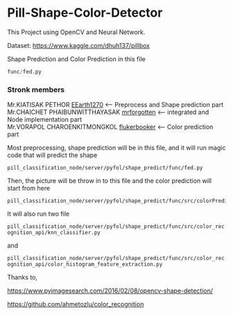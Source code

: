 # Pill-Shape-Color-Detector
This Project using OpenCV and Neural Network.

Dataset: https://www.kaggle.com/dhuh137/pillbox

Shape Prediction and Color Prediction in this file
``` python
func/fed.py
```

### Stronk members
Mr.KIATISAK PETHOR [EEarth1270](https://github.com/EEarth1270) <-- Preprocess and Shape prediction part<br> 
Mr.CHAICHET PHAIBUNWITTHAYASAK [mrforgotten](https://github.com/mrforgotten) <-- integrated and Node implementation part<br> 
Mr.VORAPOL CHAROENKITMONGKOL [flukerbooker](https://github.com/flukerbooker) <-- Color prediction part<br> 

Most preprocessing, shape prediction will be in this file, and it will run magic code that will predict the shape

```
pill_classification_node/server/pyfol/shape_predict/func/fed.py
```
<p>Then, the picture will be throw in to this file and the color prediction will start from here</p>

```
pill_classification_node/server/pyfol/shape_predict/func/src/colorPredictor.py
```
<p>It will also run two file</p>

`pill_classification_node/server/pyfol/shape_predict/func/src/color_recognition_api/knn_classifier.py`<br>

and <br>

`pill_classification_node/server/pyfol/shape_predict/func/src/color_recognition_api/color_histogram_feature_extraction.py`<br>

Thanks to,

https://www.pyimagesearch.com/2016/02/08/opencv-shape-detection/

https://github.com/ahmetozlu/color_recognition
